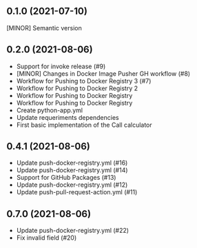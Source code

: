 
0.1.0 (2021-07-10)
------------------
[MINOR] Semantic version


0.2.0 (2021-08-06)
------------------
- Support for invoke release (#9)
- [MINOR] Changes in Docker Image Pusher GH workflow (#8)
- Workflow for Pushing to Docker Registry 3 (#7)
- Workflow for Pushing to Docker Registry 2
- Workflow for Pushing to Docker Registry
- Workflow for Pushing to Docker Registry
- Create python-app.yml
- Update requeriments dependencies
- First basic implementation of the Call calculator


0.4.1 (2021-08-06)
------------------
- Update push-docker-registry.yml (#16)
- Update push-docker-registry.yml (#14)
- Support for GitHub Packages (#13)
- Update push-docker-registry.yml (#12)
- Update push-pull-request-action.yml (#11)


0.7.0 (2021-08-06)
------------------
- Update push-docker-registry.yml (#22)
- Fix invalid field (#20)

